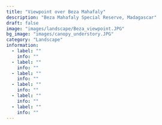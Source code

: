```yaml
---
title: "Viewpoint over Beza Mahafaly"
description: "Beza Mahafaly Special Reserve, Madagascar"
draft: false
image: "images/landscape/Beza_viewpoint.JPG"
bg_image: "images/canopy_understory.JPG"
category: "Landscape"
information:
  - label: ""
    info: ""
  - label: ""
    info: ""
  - label: ""
    info: ""
  - label: ""
    info: ""
  - label: ""
    info: ""
  - label: ""
    info: ""
---
```

